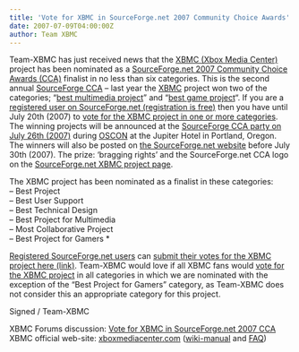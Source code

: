 ```yaml
---
title: 'Vote for XBMC in SourceForge.net 2007 Community Choice Awards'
date: 2007-07-09T04:00:00Z
author: Team XBMC
---
```

Team-XBMC has just received news that the [XBMC (Xbox Media Center)](https://sourceforge.net/projects/xbmc/) project has been nominated as a [SourceForge.net 2007 Community Choice Awards (CCA)](https://sourceforge.net/awards/cca) finalist in no less than six categories. This is the second annual [SourceForge CCA](https://sourceforge.net/awards/cca) – last year the [XBMC](https://sourceforge.net/projects/xbmc/) project won two of the categories; “[best multimedia project](https://sourceforge.net/awards/cca/)” and “[best game project](https://sourceforge.net/awards/cca/)“. If you are a [registered user on SourceForge.net (registration is free)](https://sourceforge.net/user/registration) then you have until July 20th (2007) to [vote for the XBMC project in one or more categories](https://sourceforge.net/awards/cca/vote.php). The winning projects will be announced at the [SourceForge CCA party on July 26th (2007)](https://sourceforge.net/community/index.php/2007/06/15/community-choice-awards-party/) during [OSCON](http://conferences.oreillynet.com/os2007/) at the Jupiter Hotel in Portland, Oregon. The winners will also be posted on [the SourceForge.net website](https://sourceforge.net/awards/cca) before July 30th (2007). The prize: ‘bragging rights’ and the SourceForge.net CCA logo on the [SourceForge.net XBMC project page](https://sourceforge.net/projects/xbmc/).

 The XBMC project has been nominated as a finalist in these categories:  
 – Best Project  
 – Best User Support  
 – Best Technical Design  
 – Best Project for Multimedia  
 – Most Collaborative Project  
 – Best Project for Gamers *

 [Registered SourceForge.net users](https://sourceforge.net/user/registration) can [submit their votes for the XBMC project here (link)](https://sourceforge.net/awards/cca/vote.php). Team-XBMC would love if all XBMC fans would [vote for the XBMC project](https://sourceforge.net/awards/cca/vote.php) in all categories in which we are nominated with the exception of the “Best Project for Gamers” category, as Team-XBMC does not consider this an appropriate category for this project.

 Signed / Team-XBMC

 XBMC Forums discussion: [Vote for XBMC in SourceForge.net 2007 CCA](https://forum.kodi.tv/showthread.php?tid=27252)  
 XBMC official web-site: [xboxmediacenter.com](http://www.xboxmediacenter.com) ([wiki-manual](http://www.xboxmediacenter.com/wiki/index.php?title=Xbox_Media_Center_Online_Manual) and [FAQ](http://www.xboxmediacenter.com/wiki/index.php?title=Frequently_Asked_Questions))

 